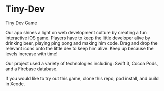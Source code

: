 # Tiny-Dev
Tiny Dev Game


Our app shines a light on web development culture by creating a fun interactive iOS game.  Players have to keep the little developer alive by drinking beer, playing ping pong and making him code. Drag and drop the relevant icons onto the little dev to keep him alive. Keep up because the levels increase with time!

Our project used a variety of technologies including: Swift 3, Cocoa Pods, and a Firebase database.

If you would like to try out this game, clone this repo, pod install, and build in Xcode. 
